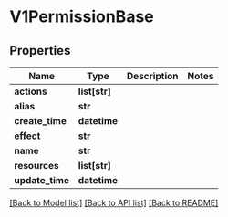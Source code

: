 # V1PermissionBase

## Properties
Name | Type | Description | Notes
------------ | ------------- | ------------- | -------------
**actions** | **list[str]** |  | 
**alias** | **str** |  | 
**create_time** | **datetime** |  | 
**effect** | **str** |  | 
**name** | **str** |  | 
**resources** | **list[str]** |  | 
**update_time** | **datetime** |  | 

[[Back to Model list]](../README.md#documentation-for-models) [[Back to API list]](../README.md#documentation-for-api-endpoints) [[Back to README]](../README.md)

